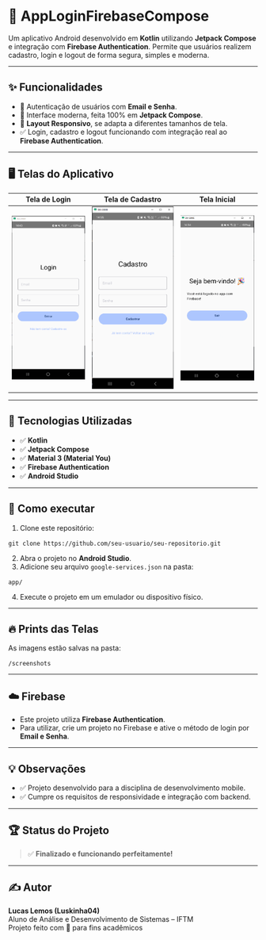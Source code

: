 # 📱 AppLoginFirebaseCompose

Um aplicativo Android desenvolvido em **Kotlin** utilizando **Jetpack Compose** e integração com **Firebase Authentication**. Permite que usuários realizem cadastro, login e logout de forma segura, simples e moderna.

---

## ✨ Funcionalidades
- 🔐 Autenticação de usuários com **Email e Senha**.
- 📲 Interface moderna, feita 100% em **Jetpack Compose**.
- 🔄 **Layout Responsivo**, se adapta a diferentes tamanhos de tela.
- ✅ Login, cadastro e logout funcionando com integração real ao **Firebase Authentication**.

---

## 🖥️ Telas do Aplicativo

| Tela de Login | Tela de Cadastro | Tela Inicial |
|----------------|------------------|---------------|
| ![Login](./Screenshots/Print1.PNG) | ![Cadastro](./Screenshots/Print2.PNG) | ![Home](./Screenshots/Print3.PNG) |

---

## 🔧 Tecnologias Utilizadas
- ✅ **Kotlin**
- ✅ **Jetpack Compose**
- ✅ **Material 3 (Material You)**
- ✅ **Firebase Authentication**
- ✅ **Android Studio**

---

## 🚀 Como executar
1. Clone este repositório:
```
git clone https://github.com/seu-usuario/seu-repositorio.git
```

2. Abra o projeto no **Android Studio**.
3. Adicione seu arquivo `google-services.json` na pasta:

```
app/
```

4. Execute o projeto em um emulador ou dispositivo físico.

---

## 🔥 Prints das Telas

As imagens estão salvas na pasta:

```
/screenshots
```

---

## ☁️ Firebase

* Este projeto utiliza **Firebase Authentication**.
* Para utilizar, crie um projeto no Firebase e ative o método de login por **Email e Senha**.

---

## 💡 Observações

* ✅ Projeto desenvolvido para a disciplina de desenvolvimento mobile.
* ✅ Cumpre os requisitos de responsividade e integração com backend.

---

## 🏆 Status do Projeto

> ✅ **Finalizado e funcionando perfeitamente!**

---

## ✍️ Autor

**Lucas Lemos (Luskinha04)**  
Aluno de Análise e Desenvolvimento de Sistemas – IFTM  
Projeto feito com 💜 para fins acadêmicos


